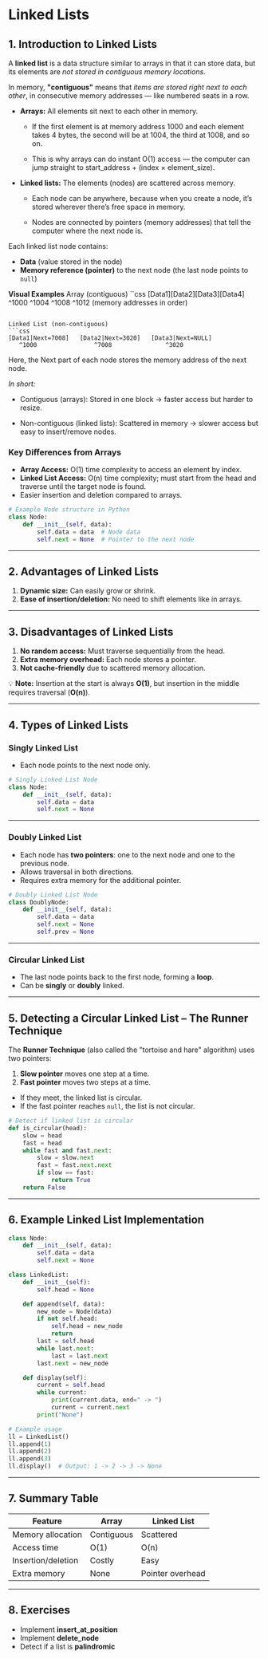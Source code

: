 # Linked Lists

## 1. Introduction to Linked Lists

A **linked list** is a data structure similar to arrays in that it can store data, but its elements are *not stored in contiguous memory locations*.

In memory, **"contiguous"** means that *items are stored right next to each other*, in consecutive memory addresses — like numbered seats in a row.

- **Arrays:** All elements sit next to each other in memory.

    - If the first element is at memory address 1000 and each element takes 4 bytes, the second will be at 1004, the third at 1008, and so on.

    - This is why arrays can do instant O(1) access — the computer can jump straight to start_address + (index × element_size).

- **Linked lists:** The elements (nodes) are scattered across memory.

    - Each node can be anywhere, because when you create a node, it’s stored wherever there’s free space in memory.

    - Nodes are connected by pointers (memory addresses) that tell the computer where the next node is.

Each linked list node contains:
- **Data** (value stored in the node)
- **Memory reference (pointer)** to the next node (the last node points to `null`)

**Visual Examples**
Array (contiguous)
``css
[Data1][Data2][Data3][Data4]
 ^1000   ^1004   ^1008   ^1012   (memory addresses in order)
```

Linked List (non-contiguous)
```css
[Data1|Next=7008]   [Data2|Next=3020]   [Data3|Next=NULL]
   ^1000                ^7008               ^3020
```
Here, the Next part of each node stores the memory address of the next node.

*In short:*

- Contiguous (arrays): Stored in one block → faster access but harder to resize.

- Non-contiguous (linked lists): Scattered in memory → slower access but easy to insert/remove nodes.

### Key Differences from Arrays
- **Array Access:** O(1) time complexity to access an element by index.
- **Linked List Access:** O(n) time complexity; must start from the head and traverse until the target node is found.
- Easier insertion and deletion compared to arrays.

```python
# Example Node structure in Python
class Node:
    def __init__(self, data):
        self.data = data  # Node data
        self.next = None  # Pointer to the next node
```

---

## 2. Advantages of Linked Lists
1. **Dynamic size:** Can easily grow or shrink.
2. **Ease of insertion/deletion:** No need to shift elements like in arrays.

---

## 3. Disadvantages of Linked Lists
1. **No random access:** Must traverse sequentially from the head.
2. **Extra memory overhead:** Each node stores a pointer.
3. **Not cache-friendly** due to scattered memory allocation.

💡 **Note:** Insertion at the start is always **O(1)**, but insertion in the middle requires traversal (**O(n)**).

---

## 4. Types of Linked Lists

### Singly Linked List
- Each node points to the next node only.
```python
# Singly Linked List Node
class Node:
    def __init__(self, data):
        self.data = data
        self.next = None
```

---

### Doubly Linked List
- Each node has **two pointers**: one to the next node and one to the previous node.
- Allows traversal in both directions.
- Requires extra memory for the additional pointer.

```python
# Doubly Linked List Node
class DoublyNode:
    def __init__(self, data):
        self.data = data
        self.next = None
        self.prev = None
```

---

### Circular Linked List
- The last node points back to the first node, forming a **loop**.
- Can be **singly** or **doubly** linked.

---

## 5. Detecting a Circular Linked List – The Runner Technique
The **Runner Technique** (also called the "tortoise and hare" algorithm) uses two pointers:
1. **Slow pointer** moves one step at a time.
2. **Fast pointer** moves two steps at a time.
- If they meet, the linked list is circular.
- If the fast pointer reaches `null`, the list is not circular.

```python
# Detect if linked list is circular
def is_circular(head):
    slow = head
    fast = head
    while fast and fast.next:
        slow = slow.next
        fast = fast.next.next
        if slow == fast:
            return True
    return False
```

---

## 6. Example Linked List Implementation

```python
class Node:
    def __init__(self, data):
        self.data = data
        self.next = None

class LinkedList:
    def __init__(self):
        self.head = None

    def append(self, data):
        new_node = Node(data)
        if not self.head:
            self.head = new_node
            return
        last = self.head
        while last.next:
            last = last.next
        last.next = new_node

    def display(self):
        current = self.head
        while current:
            print(current.data, end=" -> ")
            current = current.next
        print("None")

# Example usage
ll = LinkedList()
ll.append(1)
ll.append(2)
ll.append(3)
ll.display()  # Output: 1 -> 2 -> 3 -> None
```

---

## 7. Summary Table

| Feature | Array | Linked List |
|---------|-------|-------------|
| Memory allocation | Contiguous | Scattered |
| Access time | O(1) | O(n) |
| Insertion/deletion | Costly | Easy |
| Extra memory | None | Pointer overhead |

---

## 8. Exercises
- Implement **insert_at_position**
- Implement **delete_node**
- Detect if a list is **palindromic**
